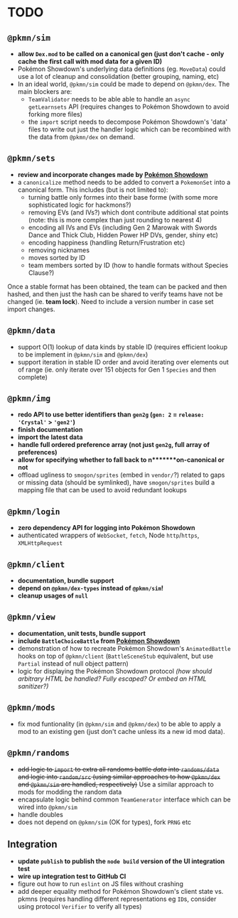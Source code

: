 # TODO

## `@pkmn/sim`

- **allow `Dex.mod` to be called on a canonical gen (just don't cache - only cache the first
  call with mod data for a given ID)**
- Pokémon Showdown's underlying data definitions (eg. `MoveData`) could use a lot of cleanup and
  consolidation (better grouping, naming, etc)
- In an ideal world, `@pkmn/sim` could be made to depend on `@pkmn/dex`. The main blockers are:
  - `TeamValidator` needs to be able able to handle an `async getLearnsets` API (requires changes
  to Pokémon Showdown to avoid forking more files)
  - the `import` script needs to decompose Pokémon Showdown's 'data' files to write out just the
  handler logic which can be recombined with the data from `@pkmn/dex` on demand.

## `@pkmn/sets`

- **review and incorporate changes made by
  [Pokémon Showdown](https://github.com/smogon/pokemon-showdown-client/blob/master/src/panel-teamdropdown.tsx)**
- a `canonicalize` method needs to be added to convert a `PokemonSet` into a canonical form. This
  includes (but is not limited to):
  - turning battle only formes into their base forme (with some more sophisticated logic for
    hackmons?)
  - removing EVs (and IVs?) which dont contribute additional stat points (note: this is more complex
    than just rounding to nearest 4)
  - encoding all IVs and EVs (including Gen 2 Marowak with Swords Dance and Thick Club, Hidden Power
    HP DVs, gender, shiny etc)
  - encoding happiness (handling Return/Frustration etc)
  - removing nicknames
  - moves sorted by ID
  - team members sorted by ID (how to handle formats without Species Clause?)

Once a stable format has been obtained, the team can be packed and then hashed, and then just the
hash can be shared to verify teams have not be changed (ie. **team lock**). Need to include a
version number in case set import changes.

## `@pkmn/data`

- support O(1) lookup of data kinds by stable ID (requires efficient lookup to be implement in
  `@pkmn/sim` and `@pkmn/dex`)
- support iteration in stable ID order and avoid iterating over elements out of range (ie. only
  iterate over 151 objects for Gen 1 `Species` and then complete)

## `@pkmn/img`

- **redo API to use better identifiers than `gen2g` (`gen: 2` = `release: 'Crystal'` > `'gen2'`)**
- **finish documentation**
- **import the latest data**
- **handle full ordered preference array (not just `gen2g`, full array of preferences)**
- **allow for specifying whether to fall back to n*******on-canonical or not**
- offload ugliness to `smogon/sprites` (embed in `vendor/`?) related to gaps or missing data
  (should be symlinked), have `smogon/sprites` build a mapping file that can be used to
  avoid redundant lookups

## `@pkmn/login`

- **zero dependency API for logging into Pokémon Showdown**
- authenticated wrappers of `WebSocket`, `fetch`, Node `http`/`https`, `XMLHttpRequest`

## `@pkmn/client`

- **documentation, bundle support**
- **depend on `@pkmn/dex-types` instead of `@pkmn/sim`!**
- **cleanup usages of `null`**

## `@pkmn/view`

- **documentation, unit tests, bundle support**
- **include `BattleChoiceBattle` from
  [Pokémon Showdown](https://github.com/smogon/pokemon-showdown-client/blob/master/src/battle-choices.ts)**
- demonstration of how to recreate Pokémon Showdown's `AnimatedBattle` hooks on top of
  `@pkmn/client` (`BattleSceneStub` equivalent, but use `Partial` instead of null object pattern)
- logic for displaying the Pokémon Showdown protocol *(how should arbitrary HTML be handled? Fully
  escaped? Or embed an HTML sanitizer?)*

## `@pkmn/mods`

- fix mod funtionality (in `@pkmn/sim` and `@pkmn/dex`) to be able to apply a mod to an existing
  gen (just don't cache unless its a new id mod data).

## `@pkmn/randoms`

- ~~add logic to `import` to extra all randoms battle *data* into `randoms/data` and logic into
  `random/src` (using similar approaches to how `@pkmn/dex` and `@pkmn/sim` are handled,
  respectively)~~ Use a similar approach to mods for modding the random data
- encapsulate logic behind common `TeamGenerator` interface which can be wired into `@pkmn/sim`
- handle doubles
- does not depend on `@pkmn/sim` (OK for types), fork `PRNG` etc

## Integration

- **update `publish` to publish the `node build` version of the UI integration test**
- **wire up integration test to GitHub CI**
- figure out how to run `eslint` on JS files without crashing
- add deeper equality method for Pokémon Showdown's client state vs. pkmns (requires handling
  different representations eg `ID`s, consider using protocol `Verifier` to verify all types)

